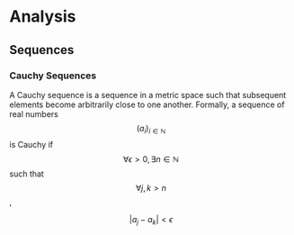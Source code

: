 # Analysis

## Sequences

### Cauchy Sequences

A Cauchy sequence is a sequence in a metric space such that subsequent elements
become arbitrarily close to one another. Formally, a sequence of real numbers
$$(a_i)_{i \in \mathbb{N}}$$ is Cauchy if $$\forall \epsilon > 0, \exists n \in
\mathbb{N}$$ such that $$\forall j, k > n$$,

$$|a_j - a_k| < \epsilon$$